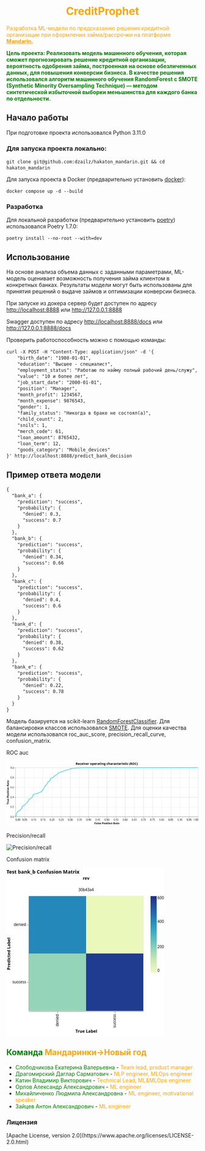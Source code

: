 <body>
<h1 style="text-align: center; color: orange;">CreditProphet</h1>
<p><span style="color: orange;">Разработка ML-модели по предсказанию решения кредитной организации при оформлении займа/рассрочки на платформе <a href="https://mandarin.io/ru" style="color: orange; font-weight: bold;">Mandarin.</a></span></p>
<p style="color: green; font-weight: bold;"><span>Цель проекта:</span> Реализовать модель машинного обучения, которая сможет прогнозировать решение кредитной организации, вероятность одобрения займа, построенная на основе обезличенных данных, для повышения конверсии бизнеса. В качестве решения использовался алгоритм машинного обучения RandomForest c SMOTE (Synthetic Minority Oversampling Technique) — методом синтетической избыточной выборки меньшинства для каждого банка по отдельности.</p>
<h2>Начало работы</h2>
<p>При подготовке проекта использовался Python 3.11.0</p>

<h3>Для запуска проекта локально:</h3>
<pre>
<code>git clone git@github.com:dzailz/hakaton_mandarin.git &amp;&amp; cd hakaton_mandarin</code>
</pre>

<p>Для запуска проекта в Docker (предварительно установить <a href="https://docs.docker.com/get-docker/">docker</a>):</p>
<pre>
<code>docker compose up -d --build</code>
</pre>

<h3>Разработка</h3>
<p>Для локальной разработки (предварительно установить <a href="https://python-poetry.org/docs/#installation">poetry</a>) использовался Poetry 1.7.0:</p>
<pre>
<code>poetry install --no-root --with=dev</code>
</pre>
<h2>Использование</h2>
<p>На основе анализа объема данных с заданными параметрами, ML-модель оценивает возможность получения займа клиентом в конкретных банках. Результаты модели могут быть использованы для принятия решений о выдаче займов и оптимизации конверсии бизнеса.</p>

<p>При запуске из докера сервер будет доступен по адресу <a href="http://localhost:8888">http://localhost:8888</a> или <a href="http://127.0.0.1:8888">http://127.0.0.1:8888</a></p>
<p>Swagger доступен по адресу <a href="http://localhost:8888/docs">http://localhost:8888/docs</a> или <a href="http://127.0.0.1:8888/docs">http://127.0.0.1:8888/docs</a></p>
<p>Проверить работоспособность можно с помощью команды:</p>
<pre><code>curl -X POST -H "Content-Type: application/json" -d '{
    "birth_date": "1980-01-01",
    "education": "Высшее - специалист",
    "employment_status": "Работаю по найму полный рабочий день/служу",
    "value": "10 и более лет",
    "job_start_date": "2000-01-01",
    "position": "Manager",
    "month_profit": 1234567,
    "month_expense": 9876543,
    "gender": 1,
    "family_status": "Никогда в браке не состоял(а)",
    "child_count": 2,
    "snils": 1,
    "merch_code": 61,
    "loan_amount": 8765432,
    "loan_term": 12,
    "goods_category": "Mobile_devices"
}' http://localhost:8888/predict_bank_decision</code></pre>

<h2>Пример ответа модели</h2>
<pre><code>{
  "bank_a": {
    "prediction": "success",
    "probability": {
      "denied": 0.3,
      "success": 0.7
    }
  },
  "bank_b": {
    "prediction": "success",
    "probability": {
      "denied": 0.34,
      "success": 0.66
    }
  },
  "bank_c": {
    "prediction": "success",
    "probability": {
      "denied": 0.4,
      "success": 0.6
    }
  },
  "bank_d": {
    "prediction": "success",
    "probability": {
      "denied": 0.38,
      "success": 0.62
    }
  },
  "bank_e": {
    "prediction": "success",
    "probability": {
      "denied": 0.22,
      "success": 0.78
    }
  }
}</code></pre>

<p>Модель базируется на scikit-learn <a href="https://scikit-learn.org/stable/modules/generated/sklearn.ensemble.RandomForestClassifier.html">RandomForestClassifier</a>. Для балансировки классов использовался <a href="https://imbalanced-learn.org/stable/references/generated/imblearn.over_sampling.SMOTE.html">SMOTE</a>. Для оценки качества модели использовался roc_auc_score, precision_recall_curve, confusion_matrix.</p>

<p>ROC auc</p>
<img src="https://github.com/dzailz/hakaton_mandarin/blob/main/ROC_auc.jpeg" alt="ROC auc">

<p>Precision/recall</p>
<img src="https://github.com/dzailz/hakaton_mandarin/blob/main/Precision_recall.jpeg" alt="Precision/recall">

<p>Confusion matrix</p>
<img src="https://github.com/dzailz/hakaton_mandarin/blob/main/Confusion_matrix.jpeg" alt="Confusion matrix">

<h2><span style="color:green;">Команда</span>  <span style="color:orange;">Мандаринки->Новый год</span></h2>
<ul>
<li><span style="color:green;">Слободчикова Екатерина Валерьевна</span>
  - <span style="color:orange;">Team lead, product manager</span></li>
<li><span style="color:green;">Драгомирский Даглар Сарматович</span>
  - <span style="color:orange;">NLP engineer, MLOps engineer</span></li>
<li><span style="color:green;">Катин Владимир Викторович</span>
  - <span style="color:orange;">Technical Lead, ML&MLOps engineer</span></li>
<li><span style="color:green;">Орлов Александр Александрович</span>
  - <span style="color:orange;">ML engineer</span></li>
<li><span style="color:green;">Михайличенко Людмила Александровна</span>
  - <span style="color:orange;">ML engineer, motivational speaker</span></li>
<li><span style="color:green;">Зайцев Антон Александрович</span>
  - <span style="color:orange;">ML engineer</span></li>
</ul>
<h3>Лицензия</h3>
<p>[Apache License, version 2.0](https://www.apache.org/licenses/LICENSE-2.0.html)</p>

</body>

</html>
